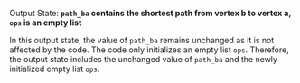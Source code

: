 Output State: **`path_ba` contains the shortest path from vertex b to vertex a, `ops` is an empty list**

In this output state, the value of `path_ba` remains unchanged as it is not affected by the code. The code only initializes an empty list `ops`. Therefore, the output state includes the unchanged value of `path_ba` and the newly initialized empty list `ops`.